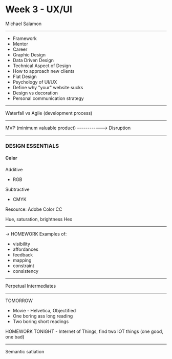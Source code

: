 # Week 3 - UX/UI

Michael Salamon
***

- Framework
- Mentor
- Career
- Graphic Design
- Data Driven Design
- Technical Aspect of Design
- How to approach new clients
- Flat Design
- Psychology of UI/UX
- Define why "your" website sucks
- Design vs decoration
- Personal communication strategy

***

Waterfall vs Agile (development process)

***

MVP (minimum valuable product) ------------> Disruption

***

### DESIGN ESSENTIALS

#### Color

Additive

- RGB

Subtractive

- CMYK

Resource: Adobe Color CC

Hue, saturation, brightness
Hex

***

-> HOMEWORK
Examples of:

- visibility
- affordances
- feedback
- mapping
- constraint
- consistency

***

Perpetual Intermediates

***

TOMORROW

- Movie - Helvetica, Objectified
- One boring ass long reading
- Two boring short readings

HOMEWORK TONIGHT - Internet of Things, find two IOT things (one good, one bad)

***

Semantic satiation
